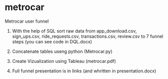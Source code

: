 # metrocar
Metrocar user funnel

1) With the help of SQL sort raw data from app_download.csv, sign_ups.csv, ride_requests.csv, transactions.csv, review.csv
   to 7 funnel steps (you can see code in DQL.docx)
   
2) Concatenate tables useng python (Metrocar.py)
   
3) Create Vizualization using Tableau (metrocar.pdf)
   
4) Full funnel presentation is in links (and whritten in presentation.docx)
